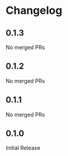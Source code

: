 # Changelog

<!-- <START NEW CHANGELOG ENTRY> -->

## 0.1.3

No merged PRs

<!-- <END NEW CHANGELOG ENTRY> -->

## 0.1.2

No merged PRs

## 0.1.1

No merged PRs

## 0.1.0
Initial Release
